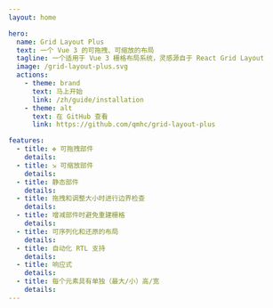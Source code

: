 ```yaml
---
layout: home

hero:
  name: Grid Layout Plus
  text: 一个 Vue 3 的可拖拽、可缩放的布局
  tagline: 一个适用于 Vue 3 栅格布局系统，灵感源自于 React Grid Layout
  image: /grid-layout-plus.svg
  actions:
    - theme: brand
      text: 马上开始
      link: /zh/guide/installation
    - theme: alt
      text: 在 GitHub 查看
      link: https://github.com/qmhc/grid-layout-plus

features:
  - title: ✥ 可拖拽部件
    details:
  - title: ⇲ 可缩放部件
    details:
  - title: 静态部件
    details: 
  - title: 拖拽和调整大小时进行边界检查
    details: 
  - title: 增减部件时避免重建栅格
    details: 
  - title: 可序列化和还原的布局
    details: 
  - title: 自动化 RTL 支持
    details: 
  - title: 响应式
    details: 
  - title: 每个元素具有单独（最大/小）高/宽
    details: 
---
```

